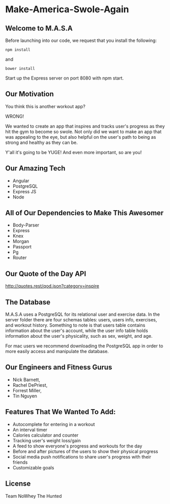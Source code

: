 # Make-America-Swole-Again


## Welcome to M.A.S.A

Before launching into our code, we request that you install the following:

```
npm install
```

and

```
bower install
```

Start up the Express server on port 8080 with npm start.

## Our Motivation

You think this is another workout app?

WRONG!

We wanted to create an app that inspires and tracks user's progress as they hit the gym to become so swole. Not only did we want to make an app that was appealing to the eye, but also helpful on the user's path to being as strong and healthy as they can be.

Y'all it's going to be YUGE! And even more important, so are you!

## Our Amazing Tech

* Angular
* PostgreSQL
* Express JS
* Node

## All of Our Dependencies to Make This Awesomer

* Body-Parser
* Express
* Knex
* Morgan
* Passport
* Pg
* Router

## Our Quote of the Day API

http://quotes.rest/qod.json?category=inspire


## The Database

M.A.S.A uses a PostgreSQL for its relational user and exercise data. In the server folder there are four schemas tables: users, users info, exercises, and workout history. Something to note is that users table contains information about the user's account, while the user info table holds information about the user's physicality, such as sex, weight, and age.

For mac users we recommend downloading the PostgreSQL app in order to more easily access and manipulate the database.

## Our Engineers and Fitness Gurus

* Nick Barnett,
* Rachel DePriest,
* Forrest Miller,
* Tin Nguyen


## Features That We Wanted To Add:
 * Autocomplete for entering in a workout
 * An interval timer
 * Calories calculator and counter
 * Tracking user's weight loss/gain
 * A feed to show everyone's progress and workouts for the day
 * Before and after pictures of the users to show their physical progress
 * Social media push notifications to share user's progress with their friends
 * Customizable goals

## License

Team NoWhey
The Hunted
